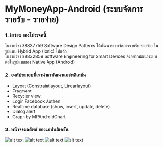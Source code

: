 # MyMoneyApp-Android (ระบบจัดการรายรับ - รายจ่าย)
### 1. intro ของโปรเจคนี้ 
ในรายวิชา 88837759 Software Design Patterns ได้พัฒนาระบบจัดการรายรับ-รายจ่าย ในรูปแบบ Hybrid App (Ionic) ไปแล้ว   
ในรายวิชา 88832859 Software Engineering for Smart Devices จึงอยากพัฒนาระบบต่อในรูปแบบของ Native App (Android)
### 2. องค์ประกอบที่เรานำมาพัฒนาแอปพลิเคชัน
  - Layout (Constraintlayout, Linearlayout)
  - Fragment
  - Recycler view
  - Login Facebook Authen
  - Realtime database (show, insert, update, delete)
  - Dialog alert
  - Graph by MPAndroidChart
### 3. หน้าจอผลลัพธ์ ของแอปพลิเคชัน
![alt text](https://i.ibb.co/kcWysQQ/1.jpg)
![alt text](https://i.ibb.co/nCjx3Xs/2.jpg)
![alt text](https://i.ibb.co/B2VKRpx/3.jpg)
![alt text](https://i.ibb.co/yfVTD2G/4.jpg)
